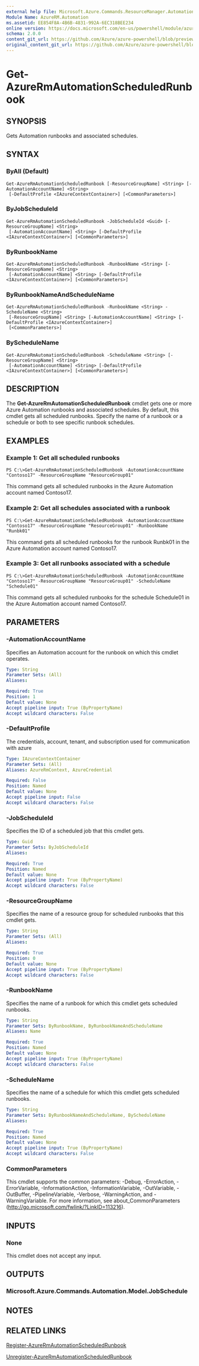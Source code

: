 ```yaml
---
external help file: Microsoft.Azure.Commands.ResourceManager.Automation.dll-Help.xml
Module Name: AzureRM.Automation
ms.assetid: EE854F8A-4B6B-4831-992A-6EC318BEE234
online version: https://docs.microsoft.com/en-us/powershell/module/azurerm.automation/get-azurermautomationscheduledrunbook
schema: 2.0.0
content_git_url: https://github.com/Azure/azure-powershell/blob/preview/src/ResourceManager/Automation/Commands.Automation/help/Get-AzureRMAutomationScheduledRunbook.md
original_content_git_url: https://github.com/Azure/azure-powershell/blob/preview/src/ResourceManager/Automation/Commands.Automation/help/Get-AzureRMAutomationScheduledRunbook.md
---
```


# Get-AzureRmAutomationScheduledRunbook

## SYNOPSIS
Gets Automation runbooks and associated schedules.

## SYNTAX

### ByAll (Default)
```
Get-AzureRmAutomationScheduledRunbook [-ResourceGroupName] <String> [-AutomationAccountName] <String>
 [-DefaultProfile <IAzureContextContainer>] [<CommonParameters>]
```

### ByJobScheduleId
```
Get-AzureRmAutomationScheduledRunbook -JobScheduleId <Guid> [-ResourceGroupName] <String>
 [-AutomationAccountName] <String> [-DefaultProfile <IAzureContextContainer>] [<CommonParameters>]
```

### ByRunbookName
```
Get-AzureRmAutomationScheduledRunbook -RunbookName <String> [-ResourceGroupName] <String>
 [-AutomationAccountName] <String> [-DefaultProfile <IAzureContextContainer>] [<CommonParameters>]
```

### ByRunbookNameAndScheduleName
```
Get-AzureRmAutomationScheduledRunbook -RunbookName <String> -ScheduleName <String>
 [-ResourceGroupName] <String> [-AutomationAccountName] <String> [-DefaultProfile <IAzureContextContainer>]
 [<CommonParameters>]
```

### ByScheduleName
```
Get-AzureRmAutomationScheduledRunbook -ScheduleName <String> [-ResourceGroupName] <String>
 [-AutomationAccountName] <String> [-DefaultProfile <IAzureContextContainer>] [<CommonParameters>]
```

## DESCRIPTION
The **Get-AzureRmAutomationScheduledRunbook** cmdlet gets one or more Azure Automation runbooks and associated schedules.
By default, this cmdlet gets all scheduled runbooks.
Specify the name of a runbook or a schedule or both to see specific runbook schedules.

## EXAMPLES

### Example 1: Get all scheduled runbooks
```
PS C:\>Get-AzureRmAutomationScheduledRunbook -AutomationAccountName "Contoso17" -ResourceGroupName "ResourceGroup01"
```

This command gets all scheduled runbooks in the Azure Automation account named Contoso17.

### Example 2: Get all schedules associated with a runbook
```
PS C:\>Get-AzureRmAutomationScheduledRunbook -AutomationAccountName "Contoso17" -ResourceGroupName "ResourceGroup01" -RunbookName "Runbk01"
```

This command gets all scheduled runbooks for the runbook Runbk01 in the Azure Automation account named Contoso17.

### Example 3: Get all runbooks associated with a schedule
```
PS C:\>Get-AzureRmAutomationScheduledRunbook -AutomationAccountName "Contoso17" -ResourceGroupName "ResourceGroup01" -ScheduleName "Schedule01"
```

This command gets all scheduled runbooks for the schedule Schedule01 in the Azure Automation account named Contoso17.

## PARAMETERS

### -AutomationAccountName
Specifies an Automation account for the runbook on which this cmdlet operates.

```yaml
Type: String
Parameter Sets: (All)
Aliases: 

Required: True
Position: 1
Default value: None
Accept pipeline input: True (ByPropertyName)
Accept wildcard characters: False
```

### -DefaultProfile
The credentials, account, tenant, and subscription used for communication with azure

```yaml
Type: IAzureContextContainer
Parameter Sets: (All)
Aliases: AzureRmContext, AzureCredential

Required: False
Position: Named
Default value: None
Accept pipeline input: False
Accept wildcard characters: False
```

### -JobScheduleId
Specifies the ID of a scheduled job that this cmdlet gets.

```yaml
Type: Guid
Parameter Sets: ByJobScheduleId
Aliases: 

Required: True
Position: Named
Default value: None
Accept pipeline input: True (ByPropertyName)
Accept wildcard characters: False
```

### -ResourceGroupName
Specifies the name of a resource group for scheduled runbooks that this cmdlet gets.

```yaml
Type: String
Parameter Sets: (All)
Aliases: 

Required: True
Position: 0
Default value: None
Accept pipeline input: True (ByPropertyName)
Accept wildcard characters: False
```

### -RunbookName
Specifies the name of a runbook for which this cmdlet gets scheduled runbooks.

```yaml
Type: String
Parameter Sets: ByRunbookName, ByRunbookNameAndScheduleName
Aliases: Name

Required: True
Position: Named
Default value: None
Accept pipeline input: True (ByPropertyName)
Accept wildcard characters: False
```

### -ScheduleName
Specifies the name of a schedule for which this cmdlet gets scheduled runbooks.

```yaml
Type: String
Parameter Sets: ByRunbookNameAndScheduleName, ByScheduleName
Aliases: 

Required: True
Position: Named
Default value: None
Accept pipeline input: True (ByPropertyName)
Accept wildcard characters: False
```

### CommonParameters
This cmdlet supports the common parameters: -Debug, -ErrorAction, -ErrorVariable, -InformationAction, -InformationVariable, -OutVariable, -OutBuffer, -PipelineVariable, -Verbose, -WarningAction, and -WarningVariable. For more information, see about_CommonParameters (http://go.microsoft.com/fwlink/?LinkID=113216).

## INPUTS

### None
This cmdlet does not accept any input.

## OUTPUTS

### Microsoft.Azure.Commands.Automation.Model.JobSchedule

## NOTES

## RELATED LINKS

[Register-AzureRmAutomationScheduledRunbook](./Register-AzureRMAutomationScheduledRunbook.md)

[Unregister-AzureRmAutomationScheduledRunbook](./Unregister-AzureRMAutomationScheduledRunbook.md)


